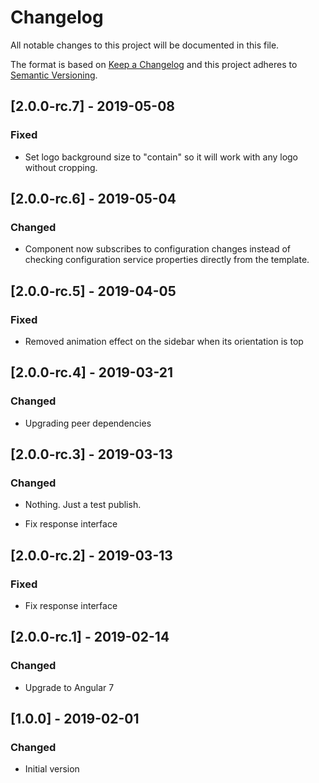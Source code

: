 # Changelog

All notable changes to this project will be documented in this file.

The format is based on [Keep a Changelog](http://keepachangelog.com/en/1.0.0/)
and this project adheres to [Semantic Versioning](http://semver.org/spec/v2.0.0.html).


## [2.0.0-rc.7] - 2019-05-08
### Fixed
- Set logo background size to "contain" so it will work with any logo without cropping.

## [2.0.0-rc.6] - 2019-05-04
### Changed
- Component now subscribes to configuration changes instead of checking configuration service properties directly from the template.

## [2.0.0-rc.5] - 2019-04-05
### Fixed
- Removed animation effect on the sidebar when its orientation is top

## [2.0.0-rc.4] - 2019-03-21
### Changed
- Upgrading peer dependencies

## [2.0.0-rc.3] - 2019-03-13
### Changed
- Nothing.  Just a test publish.

- Fix response interface
## [2.0.0-rc.2] - 2019-03-13
### Fixed
- Fix response interface

## [2.0.0-rc.1] - 2019-02-14
### Changed
- Upgrade to Angular 7

## [1.0.0] - 2019-02-01
### Changed
- Initial version

